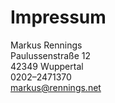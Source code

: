 # Impressum

Markus Rennings  
Paulussenstraße 12  
42349 Wuppertal  
0202–2471370  
markus@rennings.net  

